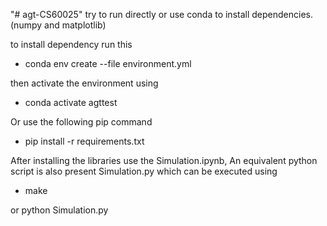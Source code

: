 "# agt-CS60025" 
try to run directly or use conda to install dependencies.(numpy and matplotlib)

to install dependency run this
- conda env create --file environment.yml

then activate the environment using
- conda activate agttest


Or use the following pip command
- pip install -r requirements.txt


After installing the libraries use the Simulation.ipynb, 
An equivalent python script is also present Simulation.py which can be executed using 
- make


or python Simulation.py
